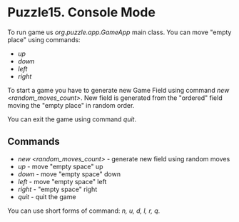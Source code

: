 # Puzzle15. Console Mode

To run game us *org.puzzle.app.GameApp* main class.
You can move "empty place" using commands:
- *up*
- *down*
- *left*
- *right*

To start a game you have to generate new Game Field using command *new <random_moves_count>*. 
New field is generated from the "ordered" field moving the "empty place" in random order. 

You can exit the game using command *quit*.
## Commands
- *new <random_moves_count>* - generate new field using random moves
- *up* - move "empty space" up
- *down* - move "empty space" down
- *left* - move "empty space" left
- *right* - "empty space" right 
- *quit* - quit the game

You can use short forms of command: *n, u, d, l, r, q*.
